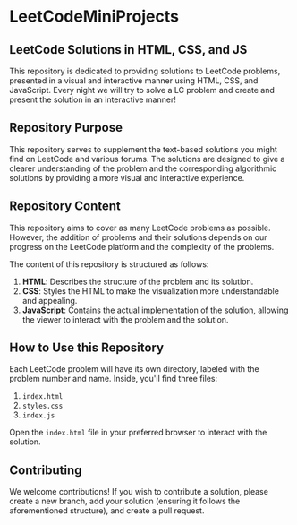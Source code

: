 # LeetCodeMiniProjects

## LeetCode Solutions in HTML, CSS, and JS
This repository is dedicated to providing solutions to LeetCode problems, presented in a visual and interactive manner using HTML, CSS, and JavaScript. Every night we will try to solve a LC problem and create and present the solution in an interactive manner!

## Repository Purpose

This repository serves to supplement the text-based solutions you might find on LeetCode and various forums. The solutions are designed to give a clearer understanding of the problem and the corresponding algorithmic solutions by providing a more visual and interactive experience.

## Repository Content

This repository aims to cover as many LeetCode problems as possible. However, the addition of problems and their solutions depends on our progress on the LeetCode platform and the complexity of the problems.

The content of this repository is structured as follows:

1. **HTML**: Describes the structure of the problem and its solution.
2. **CSS**: Styles the HTML to make the visualization more understandable and appealing.
3. **JavaScript**: Contains the actual implementation of the solution, allowing the viewer to interact with the problem and the solution.

## How to Use this Repository

Each LeetCode problem will have its own directory, labeled with the problem number and name. Inside, you'll find three files:

1. `index.html`
2. `styles.css`
3. `index.js`

Open the `index.html` file in your preferred browser to interact with the solution.

## Contributing

We welcome contributions! If you wish to contribute a solution, please create a new branch, add your solution (ensuring it follows the aforementioned structure), and create a pull request.

